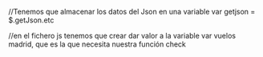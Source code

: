 //Tenemos que almacenar los datos del Json en una variable
var getjson = $.getJson.etc

//en el fichero js tenemos que crear dar valor a la variable var vuelos madrid, que es la que necesita nuestra función check 
